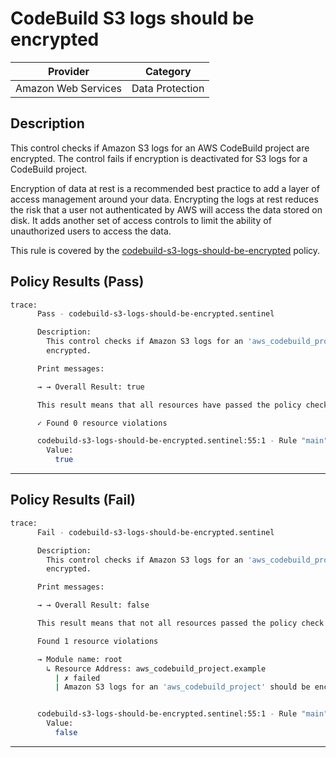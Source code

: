 # CodeBuild S3 logs should be encrypted

| Provider            | Category        |
|---------------------|-----------------|
| Amazon Web Services | Data Protection |

## Description

This control checks if Amazon S3 logs for an AWS CodeBuild project are encrypted. The control fails if encryption is deactivated for S3 logs for a CodeBuild project.

Encryption of data at rest is a recommended best practice to add a layer of access management around your data. Encrypting the logs at rest reduces the risk that a user not authenticated by AWS will access the data stored on disk. It adds another set of access controls to limit the ability of unauthorized users to access the data.

This rule is covered by the [codebuild-s3-logs-should-be-encrypted](../../policies/codebuild-s3-logs-should-be-encrypted.sentinel) policy.

## Policy Results (Pass)
```bash
trace:
      Pass - codebuild-s3-logs-should-be-encrypted.sentinel

      Description:
        This control checks if Amazon S3 logs for an 'aws_codebuild_project' are
        encrypted.

      Print messages:

      → → Overall Result: true

      This result means that all resources have passed the policy check for the policy codebuild-s3-logs-should-be-encrypted.

      ✓ Found 0 resource violations

      codebuild-s3-logs-should-be-encrypted.sentinel:55:1 - Rule "main"
        Value:
          true
```

---

## Policy Results (Fail)
```bash
trace:
      Fail - codebuild-s3-logs-should-be-encrypted.sentinel

      Description:
        This control checks if Amazon S3 logs for an 'aws_codebuild_project' are
        encrypted.

      Print messages:

      → → Overall Result: false

      This result means that not all resources passed the policy check and the protected behavior is not allowed for the policy codebuild-s3-logs-should-be-encrypted.

      Found 1 resource violations

      → Module name: root
        ↳ Resource Address: aws_codebuild_project.example
          | ✗ failed
          | Amazon S3 logs for an 'aws_codebuild_project' should be encrypted. Refer to https://docs.aws.amazon.com/securityhub/latest/userguide/codebuild-controls.html#codebuild-3 for more details.


      codebuild-s3-logs-should-be-encrypted.sentinel:55:1 - Rule "main"
        Value:
          false
```

---